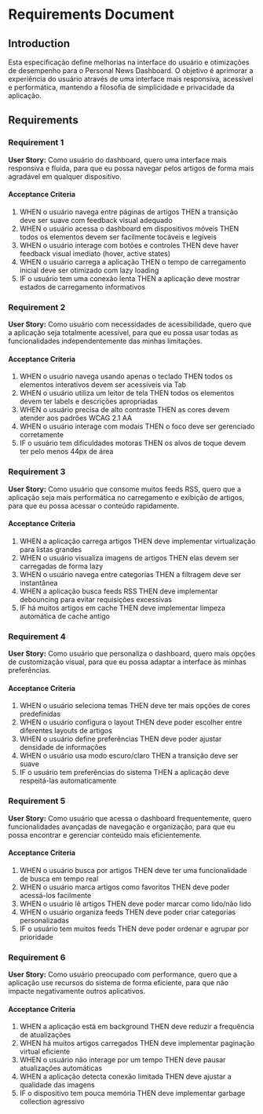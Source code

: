 # Requirements Document

## Introduction

Esta especificação define melhorias na interface do usuário e otimizações de desempenho para o Personal News Dashboard. O objetivo é aprimorar a experiência do usuário através de uma interface mais responsiva, acessível e performática, mantendo a filosofia de simplicidade e privacidade da aplicação.

## Requirements

### Requirement 1

**User Story:** Como usuário do dashboard, quero uma interface mais responsiva e fluida, para que eu possa navegar pelos artigos de forma mais agradável em qualquer dispositivo.

#### Acceptance Criteria

1. WHEN o usuário navega entre páginas de artigos THEN a transição deve ser suave com feedback visual adequado
2. WHEN o usuário acessa o dashboard em dispositivos móveis THEN todos os elementos devem ser facilmente tocáveis e legíveis
3. WHEN o usuário interage com botões e controles THEN deve haver feedback visual imediato (hover, active states)
4. WHEN o usuário carrega a aplicação THEN o tempo de carregamento inicial deve ser otimizado com lazy loading
5. IF o usuário tem uma conexão lenta THEN a aplicação deve mostrar estados de carregamento informativos

### Requirement 2

**User Story:** Como usuário com necessidades de acessibilidade, quero que a aplicação seja totalmente acessível, para que eu possa usar todas as funcionalidades independentemente das minhas limitações.

#### Acceptance Criteria

1. WHEN o usuário navega usando apenas o teclado THEN todos os elementos interativos devem ser acessíveis via Tab
2. WHEN o usuário utiliza um leitor de tela THEN todos os elementos devem ter labels e descrições apropriadas
3. WHEN o usuário precisa de alto contraste THEN as cores devem atender aos padrões WCAG 2.1 AA
4. WHEN o usuário interage com modais THEN o foco deve ser gerenciado corretamente
5. IF o usuário tem dificuldades motoras THEN os alvos de toque devem ter pelo menos 44px de área

### Requirement 3

**User Story:** Como usuário que consome muitos feeds RSS, quero que a aplicação seja mais performática no carregamento e exibição de artigos, para que eu possa acessar o conteúdo rapidamente.

#### Acceptance Criteria

1. WHEN a aplicação carrega artigos THEN deve implementar virtualização para listas grandes
2. WHEN o usuário visualiza imagens de artigos THEN elas devem ser carregadas de forma lazy
3. WHEN o usuário navega entre categorias THEN a filtragem deve ser instantânea
4. WHEN a aplicação busca feeds RSS THEN deve implementar debouncing para evitar requisições excessivas
5. IF há muitos artigos em cache THEN deve implementar limpeza automática de cache antigo

### Requirement 4

**User Story:** Como usuário que personaliza o dashboard, quero mais opções de customização visual, para que eu possa adaptar a interface às minhas preferências.

#### Acceptance Criteria

1. WHEN o usuário seleciona temas THEN deve ter mais opções de cores predefinidas
2. WHEN o usuário configura o layout THEN deve poder escolher entre diferentes layouts de artigos
3. WHEN o usuário define preferências THEN deve poder ajustar densidade de informações
4. WHEN o usuário usa modo escuro/claro THEN a transição deve ser suave
5. IF o usuário tem preferências do sistema THEN a aplicação deve respeitá-las automaticamente

### Requirement 5

**User Story:** Como usuário que acessa o dashboard frequentemente, quero funcionalidades avançadas de navegação e organização, para que eu possa encontrar e gerenciar conteúdo mais eficientemente.

#### Acceptance Criteria

1. WHEN o usuário busca por artigos THEN deve ter uma funcionalidade de busca em tempo real
2. WHEN o usuário marca artigos como favoritos THEN deve poder acessá-los facilmente
3. WHEN o usuário lê artigos THEN deve poder marcar como lido/não lido
4. WHEN o usuário organiza feeds THEN deve poder criar categorias personalizadas
5. IF o usuário tem muitos feeds THEN deve poder ordenar e agrupar por prioridade

### Requirement 6

**User Story:** Como usuário preocupado com performance, quero que a aplicação use recursos do sistema de forma eficiente, para que não impacte negativamente outros aplicativos.

#### Acceptance Criteria

1. WHEN a aplicação está em background THEN deve reduzir a frequência de atualizações
2. WHEN há muitos artigos carregados THEN deve implementar paginação virtual eficiente
3. WHEN o usuário não interage por um tempo THEN deve pausar atualizações automáticas
4. WHEN a aplicação detecta conexão limitada THEN deve ajustar a qualidade das imagens
5. IF o dispositivo tem pouca memória THEN deve implementar garbage collection agressivo
